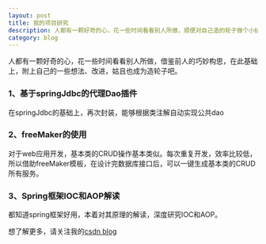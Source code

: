 ```yaml
---
layout: post
title: 我的项目研究
description: 人都有一颗好奇的心，花一些时间看看别人所做，顺便对自己造的轮子做个小结
category: blog
---
```


人都有一颗好奇的心，花一些时间看看别人所做，借鉴前人的巧妙构思，在此基础上，附上自己的一些想法、改进，姑且也成为造轮子吧。

### 1、基于springJdbc的代理Dao插件
在springJdbc的基础上，再次封装，能够根据类注解自动实现公共dao
	
### 2、freeMaker的使用
对于web应用开发，基本类的CRUD操作基本类似。每次重复开发，效率比较低，所以借助freeMaker模板，在设计完数据库接口后，可以一键生成基本类的CRUD所有服务。

### 3、Spring框架IOC和AOP解读
都知道spring框架好用，本着对其原理的解读，深度研究IOC和AOP。

想了解更多，请关注我的<a href="http://blog.csdn.net/chenwiehuang">csdn blog</a></li>
